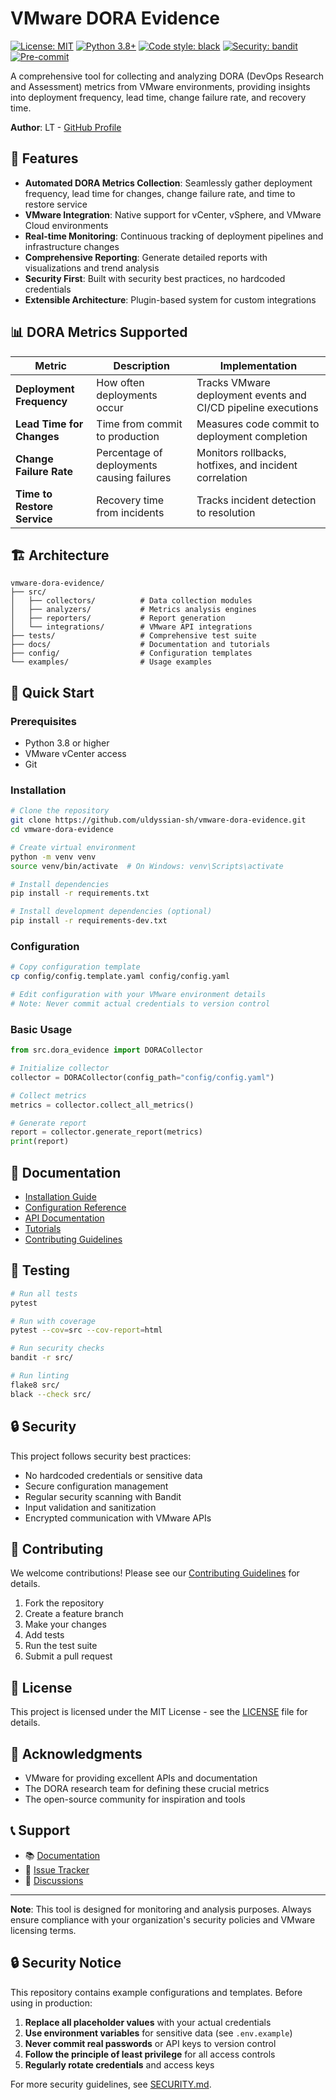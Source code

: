 # VMware DORA Evidence

[![License: MIT](https://img.shields.io/badge/License-MIT-yellow.svg)](https://opensource.org/licenses/MIT)
[![Python 3.8+](https://img.shields.io/badge/python-3.8+-blue.svg)](https://www.python.org/downloads/)
[![Code style: black](https://img.shields.io/badge/code%20style-black-000000.svg)](https://github.com/psf/black)
[![Security: bandit](https://img.shields.io/badge/security-bandit-green.svg)](https://github.com/PyCQA/bandit)
[![Pre-commit](https://img.shields.io/badge/pre--commit-enabled-brightgreen?logo=pre-commit&logoColor=white)](https://github.com/pre-commit/pre-commit)

A comprehensive tool for collecting and analyzing DORA (DevOps Research and Assessment) metrics from VMware environments, providing insights into deployment frequency, lead time, change failure rate, and recovery time.

**Author**: LT - [GitHub Profile](https://github.com/uldyssian-sh)

## 🚀 Features

- **Automated DORA Metrics Collection**: Seamlessly gather deployment frequency, lead time for changes, change failure rate, and time to restore service
- **VMware Integration**: Native support for vCenter, vSphere, and VMware Cloud environments
- **Real-time Monitoring**: Continuous tracking of deployment pipelines and infrastructure changes
- **Comprehensive Reporting**: Generate detailed reports with visualizations and trend analysis
- **Security First**: Built with security best practices, no hardcoded credentials
- **Extensible Architecture**: Plugin-based system for custom integrations

## 📊 DORA Metrics Supported

| Metric | Description | Implementation |
|--------|-------------|----------------|
| **Deployment Frequency** | How often deployments occur | Tracks VMware deployment events and CI/CD pipeline executions |
| **Lead Time for Changes** | Time from commit to production | Measures code commit to deployment completion |
| **Change Failure Rate** | Percentage of deployments causing failures | Monitors rollbacks, hotfixes, and incident correlation |
| **Time to Restore Service** | Recovery time from incidents | Tracks incident detection to resolution |

## 🏗️ Architecture

```
vmware-dora-evidence/
├── src/
│   ├── collectors/          # Data collection modules
│   ├── analyzers/           # Metrics analysis engines
│   ├── reporters/           # Report generation
│   └── integrations/        # VMware API integrations
├── tests/                   # Comprehensive test suite
├── docs/                    # Documentation and tutorials
├── config/                  # Configuration templates
└── examples/                # Usage examples
```

## 🚀 Quick Start

### Prerequisites

- Python 3.8 or higher
- VMware vCenter access
- Git

### Installation

```bash
# Clone the repository
git clone https://github.com/uldyssian-sh/vmware-dora-evidence.git
cd vmware-dora-evidence

# Create virtual environment
python -m venv venv
source venv/bin/activate  # On Windows: venv\Scripts\activate

# Install dependencies
pip install -r requirements.txt

# Install development dependencies (optional)
pip install -r requirements-dev.txt
```

### Configuration

```bash
# Copy configuration template
cp config/config.template.yaml config/config.yaml

# Edit configuration with your VMware environment details
# Note: Never commit actual credentials to version control
```

### Basic Usage

```python
from src.dora_evidence import DORACollector

# Initialize collector
collector = DORACollector(config_path="config/config.yaml")

# Collect metrics
metrics = collector.collect_all_metrics()

# Generate report
report = collector.generate_report(metrics)
print(report)
```

## 📖 Documentation

- [Installation Guide](docs/installation.md)
- [Configuration Reference](docs/configuration.md)
- [API Documentation](docs/api.md)
- [Tutorials](docs/tutorials/)
- [Contributing Guidelines](CONTRIBUTING.md)

## 🧪 Testing

```bash
# Run all tests
pytest

# Run with coverage
pytest --cov=src --cov-report=html

# Run security checks
bandit -r src/

# Run linting
flake8 src/
black --check src/
```

## 🔒 Security

This project follows security best practices:

- No hardcoded credentials or sensitive data
- Secure configuration management
- Regular security scanning with Bandit
- Input validation and sanitization
- Encrypted communication with VMware APIs

## 🤝 Contributing

We welcome contributions! Please see our [Contributing Guidelines](CONTRIBUTING.md) for details.

1. Fork the repository
2. Create a feature branch
3. Make your changes
4. Add tests
5. Run the test suite
6. Submit a pull request

## 📄 License

This project is licensed under the MIT License - see the [LICENSE](LICENSE) file for details.

## 🙏 Acknowledgments

- VMware for providing excellent APIs and documentation
- The DORA research team for defining these crucial metrics
- The open-source community for inspiration and tools

## 📞 Support

- 📚 [Documentation](docs/)
- 🐛 [Issue Tracker](https://github.com/uldyssian-sh/vmware-dora-evidence/issues)
- 💬 [Discussions](https://github.com/uldyssian-sh/vmware-dora-evidence/discussions)

---

**Note**: This tool is designed for monitoring and analysis purposes.
Always ensure compliance with your organization's security policies and VMware licensing terms.
## 🔒 Security Notice

This repository contains example configurations and templates. Before using in production:

1. **Replace all placeholder values** with your actual credentials
2. **Use environment variables** for sensitive data (see `.env.example`)
3. **Never commit real passwords** or API keys to version control
4. **Follow the principle of least privilege** for all access controls
5. **Regularly rotate credentials** and access keys

For more security guidelines, see [SECURITY.md](SECURITY.md).
